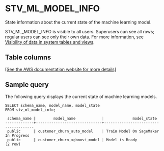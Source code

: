 # STV\_ML\_MODEL\_INFO<a name="r_STV_ML_MODEL_INFO"></a>

State information about the current state of the machine learning model\.

STV\_ML\_MODEL\_INFO is visible to all users\. Superusers can see all rows; regular users can see only their own data\. For more information, see [Visibility of data in system tables and views](c_visibility-of-data.md)\.

## Table columns<a name="r_STV_ML_MODEL_INFO-table-columns"></a>

[\[See the AWS documentation website for more details\]](http://docs.aws.amazon.com/redshift/latest/dg/r_STV_ML_MODEL_INFO.html)

## Sample query<a name="r_STV_ML_MODEL_INFO-sample-query"></a>

The following query displays the current state of machine learning models\.

```
SELECT schema_name, model_name, model_state 
FROM stv_ml_model_info;

 schema_name |        model_name            |             model_state
-------------+------------------------------+--------------------------------------
 public      | customer_churn_auto_model    | Train Model On SageMaker In Progress
 public      | customer_churn_xgboost_model | Model is Ready
(2 row)
```